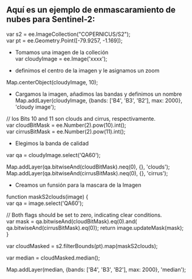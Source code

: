 ## Aquí es un ejemplo de enmascaramiento de nubes para Sentinel-2:



var s2 = ee.ImageCollection("COPERNICUS/S2");     
var pt = ee.Geometry.Point([-79.9257, -1.169]);  



- Tomamos una imagen de la colleción    
var cloudyImage = ee.Image('xxxx');   

- definimos el centro de la imagen y le asignamos un zoom      


Map.centerObject(cloudyImage, 10);  


- Cargamos la imagen, añadimos las bandas y definimos un nombre     
Map.addLayer(cloudyImage, {bands: ['B4', 'B3', 'B2'], max: 2000}, 'cloudy image');

// los Bits 10 and 11 son clouds and cirrus, respectivamente.     
var cloudBitMask = ee.Number(2).pow(10).int();    
var cirrusBitMask = ee.Number(2).pow(11).int();  

-   Elegimos la banda de calidad     

var qa = cloudyImage.select('QA60'); 



Map.addLayer(qa.bitwiseAnd(cloudBitMask).neq(0), {}, 'clouds');       
Map.addLayer(qa.bitwiseAnd(cirrusBitMask).neq(0), {}, 'cirrus');    

- Creamos un funsión para la mascara de la Imagen 


function maskS2clouds(image) {  
  var qa = image.select('QA60');  
  
  
  // Both flags should be set to zero, indicating clear conditions.   
  var mask = qa.bitwiseAnd(cloudBitMask).eq(0).and( 
             qa.bitwiseAnd(cirrusBitMask).eq(0)); 
  return image.updateMask(mask);  
}



var cloudMasked = s2.filterBounds(pt).map(maskS2clouds);    

var median = cloudMasked.median();    


Map.addLayer(median, {bands: ['B4', 'B3', 'B2'], max: 2000}, 'median');

